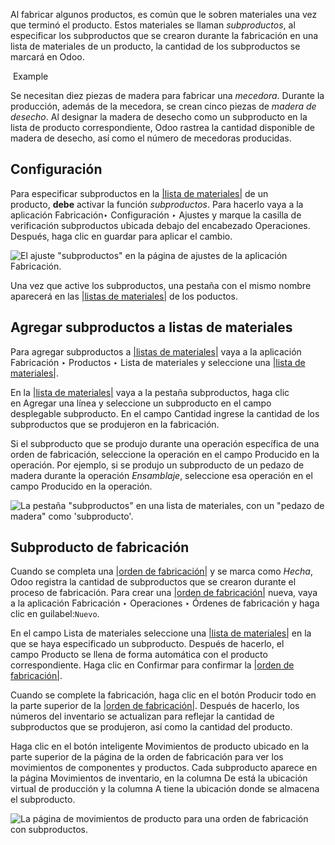 Al fabricar algunos productos, es común que le sobren materiales una vez que terminó el producto. Estos materiales se llaman _subproductos_, al especificar los subproductos que se crearon durante la fabricación en una lista de materiales de un producto, la cantidad de los subproductos se marcará en Odoo.

 Example

Se necesitan diez piezas de madera para fabricar una _mecedora_. Durante la producción, además de la mecedora, se crean cinco piezas de _madera de desecho_. Al designar la madera de desecho como un subproducto en la lista de producto correspondiente, Odoo rastrea la cantidad disponible de madera de desecho, así como el número de mecedoras producidas.

## Configuración[](https://www.odoo.com/documentation/17.0/es/applications/inventory_and_mrp/manufacturing/workflows/byproducts.html#configuration "Enlazar permanentemente con este título")

Para especificar subproductos en la [|lista de materiales|](https://www.odoo.com/documentation/17.0/es/applications/inventory_and_mrp/manufacturing/workflows/byproducts.html#id1) de un producto, **debe** activar la función _subproductos_. Para hacerlo vaya a la aplicación Fabricación‣ Configuración ‣ Ajustes y marque la casilla de verificación subproductos ubicada debajo del encabezado Operaciones. Después, haga clic en guardar para aplicar el cambio.

![El ajuste "subproductos" en la página de ajustes de la aplicación Fabricación.](https://www.odoo.com/documentation/17.0/es/_images/byproducts-setting.png)

Una vez que active los subproductos, una pestaña con el mismo nombre aparecerá en las [|listas de materiales|](https://www.odoo.com/documentation/17.0/es/applications/inventory_and_mrp/manufacturing/workflows/byproducts.html#id3) de los poductos.

## Agregar subproductos a listas de materiales[](https://www.odoo.com/documentation/17.0/es/applications/inventory_and_mrp/manufacturing/workflows/byproducts.html#add-byproduct-to-bom "Enlazar permanentemente con este título")

Para agregar subproductos a [|listas de materiales|](https://www.odoo.com/documentation/17.0/es/applications/inventory_and_mrp/manufacturing/workflows/byproducts.html#id5) vaya a la aplicación Fabricación ‣ Productos ‣ Lista de materiales y seleccione una [|lista de materiales|](https://www.odoo.com/documentation/17.0/es/applications/inventory_and_mrp/manufacturing/workflows/byproducts.html#id7).

En la [|lista de materiales|](https://www.odoo.com/documentation/17.0/es/applications/inventory_and_mrp/manufacturing/workflows/byproducts.html#id9) vaya a la pestaña subproductos, haga clic en Agregar una línea y seleccione un subproducto en el campo desplegable subproducto. En el campo Cantidad ingrese la cantidad de los subproductos que se produjeron en la fabricación.

Si el subproducto que se produjo durante una operación específica de una orden de fabricación, seleccione la operación en el campo Producido en la operación. Por ejemplo, si se produjo un subproducto de un pedazo de madera durante la operación _Ensamblaje_, seleccione esa operación en el campo Producido en la operación.

![La pestaña "subproductos" en una lista de materiales, con un "pedazo de madera" como 'subproducto'.](https://www.odoo.com/documentation/17.0/es/_images/byproducts-tab.png)

## Subproducto de fabricación[](https://www.odoo.com/documentation/17.0/es/applications/inventory_and_mrp/manufacturing/workflows/byproducts.html#manufacture-by-product "Enlazar permanentemente con este título")

Cuando se completa una [|orden de fabricación|](https://www.odoo.com/documentation/17.0/es/applications/inventory_and_mrp/manufacturing/workflows/byproducts.html#id11) y se marca como _Hecha_, Odoo registra la cantidad de subproductos que se crearon durante el proceso de fabricación. Para crear una [|orden de fabricación|](https://www.odoo.com/documentation/17.0/es/applications/inventory_and_mrp/manufacturing/workflows/byproducts.html#id13) nueva, vaya a la aplicación Fabricación ‣ Operaciones ‣ Órdenes de fabricación y haga clic en guilabel:`Nuevo`.

En el campo Lista de materiales seleccione una [|lista de materiales|](https://www.odoo.com/documentation/17.0/es/applications/inventory_and_mrp/manufacturing/workflows/byproducts.html#id15) en la que se haya especificado un subproducto. Después de hacerlo, el campo Producto se llena de forma automática con el producto correspondiente. Haga clic en Confirmar para confirmar la [|orden de fabricación|](https://www.odoo.com/documentation/17.0/es/applications/inventory_and_mrp/manufacturing/workflows/byproducts.html#id17).

Cuando se complete la fabricación, haga clic en el botón Producir todo en la parte superior de la [|orden de fabricación|](https://www.odoo.com/documentation/17.0/es/applications/inventory_and_mrp/manufacturing/workflows/byproducts.html#id19). Después de hacerlo, los números del inventario se actualizan para reflejar la cantidad de subproductos que se produjeron, así como la cantidad del producto.

Haga clic en el botón inteligente Movimientos de producto ubicado en la parte superior de la página de la orden de fabricación para ver los movimientos de componentes y productos. Cada subproducto aparece en la página Movimientos de inventario, en la columna De está la ubicación virtual de producción y la columna A tiene la ubicación donde se almacena el subproducto.

![La página de movimientos de producto para una orden de fabricación con subproductos.](https://www.odoo.com/documentation/17.0/es/_images/product-moves.png)